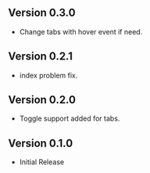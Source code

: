 ## Version 0.3.0
- Change tabs with hover event if need.
## Version 0.2.1
- index problem fix.
## Version 0.2.0
- Toggle support added for tabs.
## Version 0.1.0
- Initial Release
